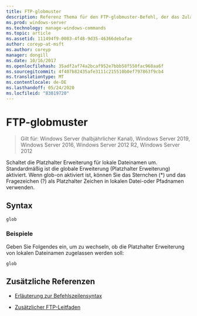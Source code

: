 ```yaml
---
title: FTP-globmuster
description: Referenz Thema für den FTP-globmuster-Befehl, der das Zulassen von Platzhalter Erweiterungen für lokale Dateinamen schaltet.
ms.prod: windows-server
ms.technology: manage-windows-commands
ms.topic: article
ms.assetid: 111494f9-0083-4f48-9d35-46366debafae
author: coreyp-at-msft
ms.author: coreyp
manager: dongill
ms.date: 10/16/2017
ms.openlocfilehash: 35adf2af74a2bcaf952e7bbb58f550fac968aa6f
ms.sourcegitcommit: 4f407b82435afe3111c215510b0ef797863f9cb4
ms.translationtype: MT
ms.contentlocale: de-DE
ms.lasthandoff: 05/24/2020
ms.locfileid: "83819720"
---
```

# <a name="ftp-glob"></a>FTP-globmuster

> Gilt für: Windows Server (halbjährlicher Kanal), Windows Server 2019, Windows Server 2016, Windows Server 2012 R2, Windows Server 2012

Schaltet die Platzhalter Erweiterung für lokale Dateinamen um. Standardmäßig ist die globale Erweiterung (Platzhalter Erweiterung) aktiviert. Wenn glob-on aktiviert ist, können Sie das Sternchen (*) und das Fragezeichen (?) als Platzhalter Zeichen in lokalen Datei-oder Pfadnamen verwenden.

## <a name="syntax"></a>Syntax

```
glob
```

### <a name="examples"></a>Beispiele

Geben Sie Folgendes ein, um zu wechseln, ob die Platzhalter Erweiterung von lokalen Dateinamen zugelassen werden soll:

```
glob
```

## <a name="additional-references"></a>Zusätzliche Referenzen

- [Erläuterung zur Befehlszeilensyntax](command-line-syntax-key.md)

- [Zusätzlicher FTP-Leitfaden](https://docs.microsoft.com/previous-versions/orphan-topics/ws.10/cc756013(v=ws.10))
